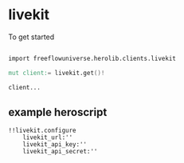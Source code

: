 # livekit

To get started

```v

import freeflowuniverse.herolib.clients.livekit

mut client:= livekit.get()!

client...

```

## example heroscript


```hero
!!livekit.configure
    livekit_url:''
    livekit_api_key:''
    livekit_api_secret:''
```


